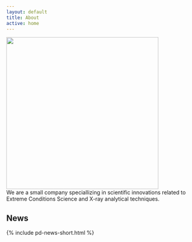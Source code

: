 ```yaml
---
layout: default
title: About
active: home
---
```


<div class="splitleft">
<img class="left" width="400" src="images/Przemek.jpg">

</div>



<div class="splitright">
<div class="box2">
We are a small company speciallizing in scientific innovations related to Extreme Conditions Science and X-ray analytical techniques.  
</div>
</div>


<div class="splitright">
<div class="box1">
<h2>News</h2>
{% include pd-news-short.html %}</div>
</div>

<div class="clear"></div>
